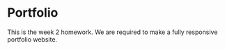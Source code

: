 # Portfolio
This is the week 2 homework. We are required to make a fully responsive portfolio website.
